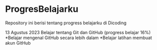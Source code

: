 # ProgresBelajarku
Repository ini berisi tentang progress belajarku di Dicoding

13 Agustus 2023
Belajar tentang Git dan GitHub (progress belajar 16%)
  *Belajar mengenal GitHub secara lebih dalam
  *Belajar latihan membuat akun GitHub
